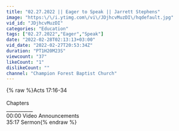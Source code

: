 ```yaml
---
title: "02.27.2022 || Eager to Speak || Jarrett Stephens"
image: "https:\/\/i.ytimg.com\/vi\/JDjhcvMuzDI\/hqdefault.jpg"
vid_id: "JDjhcvMuzDI"
categories: "Education"
tags: ["02.27.2022","Eager","Speak"]
date: "2022-02-28T02:13:13+03:00"
vid_date: "2022-02-27T20:53:34Z"
duration: "PT1H20M23S"
viewcount: "37"
likeCount: "1"
dislikeCount: ""
channel: "Champion Forest Baptist Church"
---
```

{% raw %}Acts 17:16-34<br /><br />Chapters<br />___________<br />00:00 Video Announcements<br />35:17 Sermon{% endraw %}

